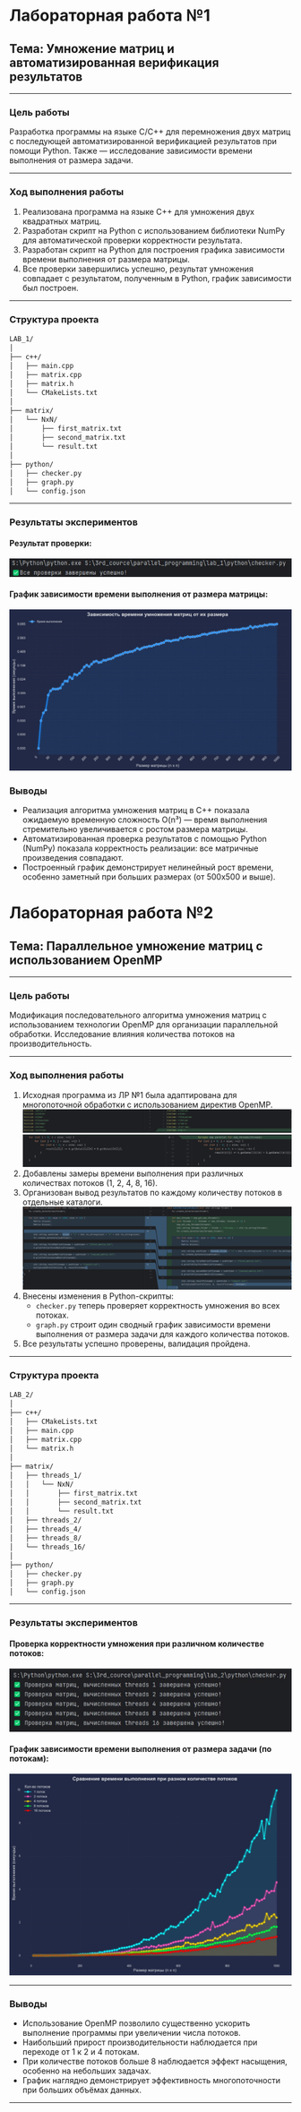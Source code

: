
# Лабораторная работа №1  
## Тема: Умножение матриц и автоматизированная верификация результатов

---

###  Цель работы

Разработка программы на языке C/C++ для перемножения двух матриц с последующей автоматизированной верификацией результатов при помощи Python. Также — исследование зависимости времени выполнения от размера задачи.

---

###  Ход выполнения работы

1. Реализована программа на языке C++ для умножения двух квадратных матриц.
2. Разработан скрипт на Python с использованием библиотеки NumPy для автоматической проверки корректности результата.
3. Разработан скрипт на Python для построения графика зависимости времени выполнения от размера матрицы.
4. Все проверки завершились успешно, результат умножения совпадает с результатом, полученным в Python, график зависимости был построен.

---

###  Структура проекта

```
LAB_1/
│
├── c++/
│   ├── main.cpp
│   ├── matrix.cpp
│   ├── matrix.h
│   └── CMakeLists.txt
│
├── matrix/
│   └── NxN/
│       ├── first_matrix.txt
│       ├── second_matrix.txt
│       └── result.txt
│
├── python/
│   ├── checker.py
│   ├── graph.py
│   └── config.json
```

---

### Результаты экспериментов

#### Результат проверки:
![Результат проверки](images/image.png)


#### График зависимости времени выполнения от размера матрицы:
![График зависимости времени](images/image-1.png)


###  Выводы

- Реализация алгоритма умножения матриц в C++ показала ожидаемую временную сложность O(n³) — время выполнения стремительно увеличивается с ростом размера матрицы.
- Автоматизированная проверка результатов с помощью Python (NumPy) показала корректность реализации: все матричные произведения совпадают.
- Построенный график демонстрирует нелинейный рост времени, особенно заметный при больших размерах (от 500x500 и выше).



# Лабораторная работа №2  
## Тема: Параллельное умножение матриц с использованием OpenMP

---

### Цель работы

Модификация последовательного алгоритма умножения матриц с использованием технологии OpenMP для организации параллельной обработки. Исследование влияния количества потоков на производительность.

---

### Ход выполнения работы

1. Исходная программа из ЛР №1 была адаптирована для многопоточной обработки с использованием директив OpenMP.
![Результат проверки](images/2_1.png)
![Результат проверки](images/2_2.png)
2. Добавлены замеры времени выполнения при различных количествах потоков (1, 2, 4, 8, 16).
3. Организован вывод результатов по каждому количеству потоков в отдельные каталоги.
![Результат проверки](images/2_3.png)
4. Внесены изменения в Python-скрипты:
   - `checker.py` теперь проверяет корректность умножения во всех потоках.
   - `graph.py` строит один сводный график зависимости времени выполнения от размера задачи для каждого количества потоков.
5. Все результаты успешно проверены, валидация пройдена.

---

### Структура проекта

```
LAB_2/
│
├── c++/
│   ├── CMakeLists.txt
│   ├── main.cpp
│   ├── matrix.cpp
│   └── matrix.h
│
├── matrix/
│   ├── threads_1/
│   │   └── NxN/
│   │       ├── first_matrix.txt
│   │       ├── second_matrix.txt
│   │       └── result.txt
│   ├── threads_2/
│   ├── threads_4/
│   ├── threads_8/
│   └── threads_16/
│
├── python/
│   ├── checker.py
│   ├── graph.py
│   └── config.json
```

---

### Результаты экспериментов

#### Проверка корректности умножения при различном количестве потоков:
![Результат проверки](images/image2.png)

#### График зависимости времени выполнения от размера задачи (по потокам):
![График зависимости времени](images/image-2.png)

---

### Выводы

- Использование OpenMP позволило существенно ускорить выполнение программы при увеличении числа потоков.
- Наибольший прирост производительности наблюдается при переходе от 1 к 2 и 4 потокам.
- При количестве потоков больше 8 наблюдается эффект насыщения, особенно на небольших задачах.
- График наглядно демонстрирует эффективность многопоточности при больших объёмах данных.

---

